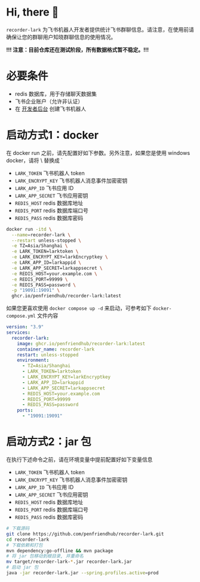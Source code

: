 # Hi, there 👋

`recorder-lark` 为飞书机器人开发者提供统计飞书群聊信息。请注意，在使用前请确保让您的群聊用户知晓群聊信息的使用情况。

**!!! 注意：目前仓库还在测试阶段，所有数据格式暂不稳定。!!!**

# 必要条件

- redis 数据库，用于存储聊天数据集
- 飞书企业账户（允许非认证）
- 在 [开发者后台](https://open.feishu.cn/app) 创建飞书机器人

# 启动方式1：docker

在 docker run 之前，请先配置好如下参数。另外注意，如果您是使用 windows docker，请将 \ 替换成 ` 
- `LARK_TOKEN` 飞书机器人 token
- `LARK_ENCRYPT_KEY` 飞书机器人消息事件加密密钥
- `LARK_APP_ID` 飞书应用 ID
- `LARK_APP_SECRET` 飞书应用密钥
- `REDIS_HOST` redis 数据库地址
- `REDIS_PORT` redis 数据库端口号
- `REDIS_PASS` redis 数据库密码
```bash
docker run -itd \
  --name=recorder-lark \
  --restart unless-stopped \
  -e TZ=Asia/Shanghai \
  -e LARK_TOKEN=larktoken \
  -e LARK_ENCRYPT_KEY=larkEncryptkey \
  -e LARK_APP_ID=larkappid \
  -e LARK_APP_SECRET=larkappsecret \
  -e REDIS_HOST=your.example.com \
  -e REDIS_PORT=99999 \
  -e REDIS_PASS=password \
  -p "19091:19091" \
  ghcr.io/penfriendhub/recorder-lark:latest
```
如果您更喜欢使用 `docker compose up -d` 来启动，可参考如下 `docker-compose.yml` 文件内容
```yml
version: "3.9"
services:
  recorder-lark:
    image: ghcr.io/penfriendhub/recorder-lark:latest
    container_name: recorder-lark
    restart: unless-stopped
    environment:
      - TZ=Asia/Shanghai
      - LARK_TOKEN=larktoken
      - LARK_ENCRYPT_KEY=larkEncryptkey
      - LARK_APP_ID=larkappid
      - LARK_APP_SECRET=larkappsecret
      - REDIS_HOST=your.example.com
      - REDIS_PORT=99999
      - REDIS_PASS=password
    ports:
      - "19091:19091"
```

# 启动方式2：jar 包

在执行下述命令之前，请在环境变量中提前配置好如下变量信息
- `LARK_TOKEN` 飞书机器人 token
- `LARK_ENCRYPT_KEY` 飞书机器人消息事件加密密钥
- `LARK_APP_ID` 飞书应用 ID
- `LARK_APP_SECRET` 飞书应用密钥
- `REDIS_HOST` redis 数据库地址
- `REDIS_PORT` redis 数据库端口号
- `REDIS_PASS` redis 数据库密码
```bash
# 下载源码
git clone https://github.com/penfriendhub/recorder-lark.git
cd recorder-lark
# 下载依赖和打包
mvn dependency:go-offline && mvn package
# 将 jar 包移动到根目录, 并重命名
mv target/recorder-lark-*.jar recorder-lark.jar
# 启动 jar 包
java -jar recorder-lark.jar --spring.profiles.active=prod
```